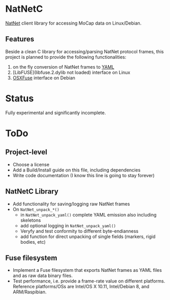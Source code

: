 # NatNetC
[NatNet](http://www.optitrack.com/products/natnet-sdk/) client library for accessing MoCap data on Linux/Debian.

## Features
Beside a clean C library for accessing/parsing NatNet protocol frames, this project is planned to provide the following functionalities:

1. on the fly conversion of NatNet frames to [YAML](http://pyyaml.org/wiki/LibYAML)
2. [LibFUSE](libfuse.2.dylib not loaded) interface on Linux
3. [OSXFuse](https://osxfuse.github.io) interface on Debian

# Status
Fully experimental and significantly incomplete.

# ToDo
## Project-level
- Choose a license
- Add a Build/Install guide on this file, including dependencies
- Write code documentation (I know this line is going to stay forever)

## NatNetC Library
- Add functionality for saving/logging raw NatNet frames
- On `NatNet_unpack_*()`
  - in `NatNet_unpack_yaml()` complete YAML emission also including skeletons
  - add optional logging in `NatNet_unpack_yaml()`
  - Veryfy and test conformity to different byte-endianness
  - add function for direct unpacking of single fields (markers, rigid bodies, etc)

## Fuse filesystem
- Implement a Fuse filesystem that exports NatNet frames as YAML files and as raw data binary files.
- Test performance, i.e. provide a frame-rate value on different platforms. Reference platforms/OSs are Intel/OS X 10.11, Intel/Debian 8, and ARM/Raspibian.